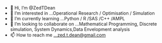 - 👋 Hi, I’m @ZedTDean
- 👀 I’m interested in ...Operational Research / Optimisation / Simulation 
- 🌱 I’m currently learning ...Python / R /SAS /C++ /AMPL  
- 💞️ I’m looking to collaborate on ...Mathematical Programming, Discrete simulation, System Dynamics,Data Envelopment analysis  
- 📫 How to reach me ...zed.t.dean@gmail.com

<!---
ZedTDean/ZedTDean is a ✨ special ✨ repository because its `README.md` (this file) appears on your GitHub profile.
You can click the Preview link to take a look at your changes.
--->

